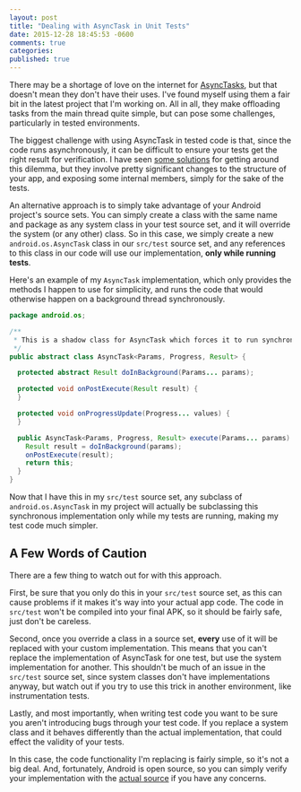 ```yaml
---
layout: post
title: "Dealing with AsyncTask in Unit Tests"
date: 2015-12-28 18:45:53 -0600
comments: true
categories:
published: true
---
```

There may be a shortage of love on the internet for [AsyncTasks](https://developer.android.com/reference/android/os/AsyncTask.html), but that doesn't mean they don't have their uses.  I've found myself using them a fair bit in the latest project that I'm working on.  All in all, they make offloading tasks from the main thread quite simple, but can pose some challenges, particularly in tested environments.

The biggest challenge with using AsyncTask in tested code is that, since the code runs asynchronously, it can be difficult to ensure your tests get the right result for verification.  I have seen [some solutions](http://marcouberti.net/2015/07/11/mock-async-task-in-android-during-testing/) for getting around this dilemma, but they involve pretty significant changes to the structure of your app, and exposing some internal members, simply for the sake of the tests.

<!-- more -->

An alternative approach is to simply take advantage of your Android project's source sets.  You can simply create a class with the same name and package as any system class in your test source set, and it will override the system (or any other) class.  So in this case, we simply create a new `android.os.AsyncTask` class in our `src/test` source set, and any references to this class in our code will use our implementation, **only while running tests**.

Here's an example of my `AsyncTask` implementation, which only provides the methods I happen to use for simplicity, and runs the code that would otherwise happen on a background thread synchronously.

```java
package android.os;

/**
 * This is a shadow class for AsyncTask which forces it to run synchronously.
 */
public abstract class AsyncTask<Params, Progress, Result> {

  protected abstract Result doInBackground(Params... params);

  protected void onPostExecute(Result result) {
  }

  protected void onProgressUpdate(Progress... values) {
  }

  public AsyncTask<Params, Progress, Result> execute(Params... params) {
    Result result = doInBackground(params);
    onPostExecute(result);
    return this;
  }
}
```

Now that I have this in my `src/test` source set, any subclass of `android.os.AsyncTask` in my project will actually be subclassing this synchronous implementation only while my tests are running, making my test code much simpler.

## A Few Words of Caution

There are a few thing to watch out for with this approach.

First, be sure that you only do this in your `src/test` source set, as this can cause problems if it makes it's way into your actual app code.  The code in `src/test` won't be compiled into your final APK, so it should be fairly safe, just don't be careless.

Second, once you override a class in a source set, **every** use of it will be replaced with your custom implementation.  This means that you can't replace the implementation of AsyncTask for one test, but use the system implementation for another.  This shouldn't be much of an issue in the `src/test` source set, since system classes don't have implementations anyway, but watch out if you try to use this trick in another environment, like instrumentation tests.

Lastly, and most importantly, when writing test code you want to be sure you aren't introducing bugs through your test code.  If you replace a system class and it behaves differently than the actual implementation, that could effect the validity of your tests.

In this case, the code functionality I'm replacing is fairly simple, so it's not a big deal.  And, fortunately, Android is open source, so you can simply verify your implementation with the [actual source](https://android.googlesource.com/platform/frameworks/base/+/refs/heads/master/core/java/android/os/AsyncTask.java) if you have any concerns.

